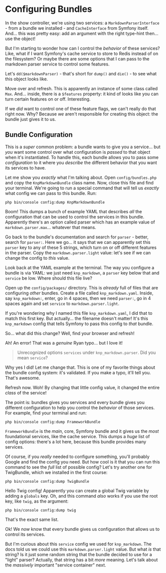 # Configuring Bundles

In the show controller, we're using two services: a `MarkdownParserInterface` -
from a bundle we installed - and `CacheInterface` from Symfony itself. And... this
was pretty easy: add an argument with the right type-hint then... use the object!

But I'm starting to wonder how can I control the *behavior* of these services?
Like, what if I want Symfony's cache service to store to Redis instead of on the
filesystem? Or maybe there are some options that I can pass to the markdown parser
service to control some features.

Let's `dd($markdownParser)` - that's short for `dump()` and `die()` - to see what
this object looks like.

Move over and refresh. This is apparently an instance of some class called `Max`.
And... inside, there is a `$features` property: it kind of looks like you can
turn certain features on or off. Interesting.

If we *did* want to control one of these feature flags, we can't really do that
right now. Why? Because *we* aren't responsible for creating this object: the
bundle just gives it to us.

## Bundle Configuration

This is a *super* common problem: a bundle wants to give you a service... but
*you* want some control over what configuration is *passed* to that object when
it's instantiated. To handle this, each bundle allows you to pass some
*configuration* to it where you *describe* the different behavior that you want
its services to have.

Let me show you *exactly* what I'm talking about. Open `config/bundles.php`
and copy the `KnpMarkdownBundle` class name. Now, close this file and find your
terminal. We're going to run a special command that will tell us *exactly* what
config we can pass to this bundle. Run:

```terminal
php bin/console config:dump KnpMarkdownBundle
```

Boom! This dumps a bunch of example YAML that describes *all* the configuration
that can be used to control the services in this bundle. Apparently there's an
option called parser which has an example value of `markdown.parser.max`... whatever
that means.

Go back to the bundle's documentation and search for `parser` - better, search
for `parser:`. Here we go... it says that we can apparently set this `parser`
key to any of these 5 strings, which turn on or off different features in the
parser. Copy the `markdown.parser.light` value: let's see if we can change the
config to *this* value.

Look back at the YAML example at the terminal. The way you configure a bundle
is via YAML: we just need `knp_markdown`, a `parser` key below that and `service`
be low. Where should this file live?

Open up the `config/packages/` directory. This is *already* full of files that
are configuring *other* bundles. Create a file called `knp_markdown.yaml`. Inside,
say `knp_markdown:`, enter, go in 4 spaces, then we need `parser:`, go in 4
spaces again and set `service` to `markdown.parser.light`.

If you're wondering why I named this file `knp_markdown.yaml`, I did that to match
this first key. But actually... the filename doesn't matter! It's this `knp_markdown`
config that tells Symfony to pass this config to *that* bundle.

So... what did this change? Well, find your browser and refresh!

Ah! An error! That was a *genuine* Ryan typo... but I love it!

> Unrecognized options `services` under `knp_markdown.parser`. Did you mean `service`?

Why yes I did! Let me change that. This is one of my favorite things about the
bundle config system: it's validated. If you make a typo, it'll tell you. That's
awesome.

Refresh now. Woh! By changing that little config value, it changed the entire
*class* of the service!

The point is: bundles gives you services and every bundle gives you different
configuration to help you control the *behavior* of those services. For example,
find your terminal and run:

```terminal
php bin/console config:dump FrameworkBundle
```

`FrameworkBundle` is the *main*, core, Symfony bundle and it gives us the *most*
foundational services, like the cache service. This dumps a *huge* list of
config options: there's a lot here, because this bundle provides many services.

Of course, if you *really* needed to configure something, you'll probably Google
and find the config you need. But how cool is it that you can run this command
to see the *full* list of possible config? Let's try another one for TwigBundle,
which we installed in the first course:

```terminal-silent
php bin/console config:dump TwigBundle
```

Hello Twig config! Apparently you can create a global Twig variable by adding
a `globals` key. Oh, and this command *also* works if you use the root key,
like `twig`, as the argument:

```terminal-silent
php bin/console config:dump twig
```

That's the exact same list.

Ok! We *now* know that every bundle gives us configuration that allows us to
control its services.

But I'm curious about this `service` config we used for `knp_markdown`. The docs
told us we could use this `markdown.parser.light` value. But what *is* that string?
Is it just some random string that the bundle decided to use for a "light" parser?
Actually, that string has a bit *more* meaning. Let's talk about the *massively*
important "service container" next.
